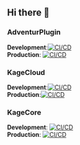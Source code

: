 ## Hi there 👋
### AdventurPlugin 
**Development**:[![CI/CD](https://github.com/RaidRun/AdventurePlugin/actions/workflows/CI_CD.yml/badge.svg?branch=develop&event=push)](https://github.com/RaidRun/AdventurePlugin/actions/workflows/CI_CD.yml) \
**Production**: [![CI/CD](https://github.com/RaidRun/AdventurePlugin/actions/workflows/CI_CD.yml/badge.svg?branch=master&event=push)](https://github.com/RaidRun/AdventurePlugin/actions/workflows/CI_CD.yml)

### KageCloud 
**Development**:[![CI/CD](https://github.com/RaidRun/KageCloud/actions/workflows/CI_CD.yml/badge.svg?branch=develop)](https://github.com/RaidRun/KageCloud/actions/workflows/CI_CD.yml) \
**Production**:[![CI/CD](https://github.com/RaidRun/KageCloud/actions/workflows/CI_CD.yml/badge.svg?branch=master)](https://github.com/RaidRun/KageCloud/actions/workflows/CI_CD.yml)

### KageCore
**Development**: [![CI/CD](https://github.com/RaidRun/KageCore/actions/workflows/CI_CD.yml/badge.svg?branch=develop)](https://github.com/RaidRun/KageCore/actions/workflows/CI_CD.yml) \
**Production**: [![CI/CD](https://github.com/RaidRun/KageCore/actions/workflows/CI_CD.yml/badge.svg?branch=master)](https://github.com/RaidRun/KageCore/actions/workflows/CI_CD.yml)
<!--

**Here are some ideas to get you started:**

🙋‍♀️ A short introduction - what is your organization all about?
🌈 Contribution guidelines - how can the community get involved?
👩‍💻 Useful resources - where can the community find your docs? Is there anything else the community should know?
🍿 Fun facts - what does your team eat for breakfast?
🧙 Remember, you can do mighty things with the power of [Markdown](https://docs.github.com/github/writing-on-github/getting-started-with-writing-and-formatting-on-github/basic-writing-and-formatting-syntax)
-->
